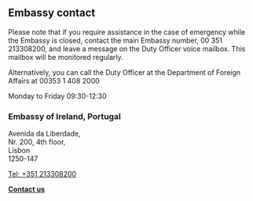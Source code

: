 ## Embassy contact

Please note that if you require assistance in the case of emergency while the Embassy is closed, contact the main Embassy number, 00 351 213308200, and leave a message on the Duty Officer voice mailbox. This mailbox will be monitored regularly.

Alternatively, you can call the Duty Officer at the Department of Foreign Affairs at 00353 1 408 2000

Monday to Friday 09:30-12:30

### Embassy of Ireland, Portugal

Avenida da Liberdade,   
Nr. 200, 4th floor,   
Lisbon   
1250-147

[Tel: +351 213308200](tel:+351213308200)

[**Contact us**](/en/portugal/lisbon/contact/)